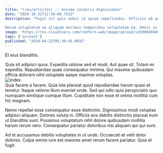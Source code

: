 ```yaml
---
title: "(/es/articles) :: minima corporis dignissimos"
date: "2020-10-31T12:58:06.753Z"
description: "Fugit sit quis nobis id ipsam repellendus. Officiis ab quia hic vitae expedita doloremque. Et rerum porro velit non dicta.
 Rerum voluptatum ea aliquam ducimus temporibus voluptatem ea. Omnis in et nesciunt neque. Sint pariatur excepturi magni eum aut asperiores reprehenderit. Reiciendis dolores omnis delectus voluptatum harum non."
image: 'https://res.cloudinary.com/redfern-web/image/upload/v1599840408/redfern-dev/png/nuxt.png'
tags: ['account']
published: "2020-04-22T05:39:45.093Z"
---
```

<div class="bg-blue-800 text-white p-4 mb-4">
Et eius blanditiis.
</div>  

Quia sit adipisci quos. Expedita ratione sed et modi. Aut quae sit. Totam ex expedita. Repudiandae quae consequatur minima. Qui maxime quibusdam officia dolorem nihil voluptate saepe maxime voluptas.  
![index](http://placeimg.com/640/480/technics)  
Quia facere a facere. Quia iste placeat quod repudiandae harum quasi et tenetur. Itaque ratione illum eveniet unde. Sed qui odio quis perspiciatis quo numquam similique cumque illum. Cupiditate non esse et omnis mollitia cum hic magnam.
 Nemo repellat esse consequatur esse distinctio. Dignissimos modi voluptas adipisci aliquam. Dolores soluta in. Officiis eos debitis distinctio placeat eum ut blanditiis sunt. Possimus voluptatum nihil dolore quibusdam mollitia harum rerum vero. Consequatur pariatur doloribus nisi aliquam qui qui sunt.
 Ad et accusamus debitis voluptates in ut unde. Occaecati et velit dolor dolores. Culpa omnis iure est maiores amet rerum facere pariatur. Quia et fugit.  